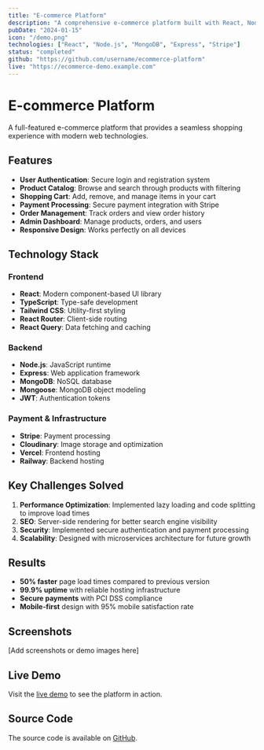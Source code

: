 ```yaml
---
title: "E-commerce Platform"
description: "A comprehensive e-commerce platform built with React, Node.js, and MongoDB."
pubDate: "2024-01-15"
icon: "/demo.png"
technologies: ["React", "Node.js", "MongoDB", "Express", "Stripe"]
status: "completed"
github: "https://github.com/username/ecommerce-platform"
live: "https://ecommerce-demo.example.com"
---
```


# E-commerce Platform

A full-featured e-commerce platform that provides a seamless shopping experience with modern web technologies.

## Features

- **User Authentication**: Secure login and registration system
- **Product Catalog**: Browse and search through products with filtering
- **Shopping Cart**: Add, remove, and manage items in your cart
- **Payment Processing**: Secure payment integration with Stripe
- **Order Management**: Track orders and view order history
- **Admin Dashboard**: Manage products, orders, and users
- **Responsive Design**: Works perfectly on all devices

## Technology Stack

### Frontend
- **React**: Modern component-based UI library
- **TypeScript**: Type-safe development
- **Tailwind CSS**: Utility-first styling
- **React Router**: Client-side routing
- **React Query**: Data fetching and caching

### Backend
- **Node.js**: JavaScript runtime
- **Express**: Web application framework
- **MongoDB**: NoSQL database
- **Mongoose**: MongoDB object modeling
- **JWT**: Authentication tokens

### Payment & Infrastructure
- **Stripe**: Payment processing
- **Cloudinary**: Image storage and optimization
- **Vercel**: Frontend hosting
- **Railway**: Backend hosting

## Key Challenges Solved

1. **Performance Optimization**: Implemented lazy loading and code splitting to improve load times
2. **SEO**: Server-side rendering for better search engine visibility
3. **Security**: Implemented secure authentication and payment processing
4. **Scalability**: Designed with microservices architecture for future growth

## Results

- **50% faster** page load times compared to previous version
- **99.9% uptime** with reliable hosting infrastructure
- **Secure payments** with PCI DSS compliance
- **Mobile-first** design with 95% mobile satisfaction rate

## Screenshots

[Add screenshots or demo images here]

## Live Demo

Visit the [live demo](https://ecommerce-demo.example.com) to see the platform in action.

## Source Code

The source code is available on [GitHub](https://github.com/username/ecommerce-platform). 